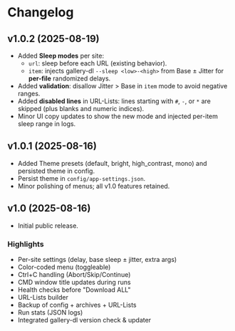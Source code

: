 # Changelog

## v1.0.2 (2025-08-19)
- Added **Sleep modes** per site:
  - `url`: sleep before each URL (existing behavior).
  - `item`: injects gallery-dl `--sleep <low>-<high>` from Base ± Jitter for **per-file** randomized delays.
- Added **validation**: disallow Jitter > Base in `item` mode to avoid negative ranges.
- Added **disabled lines** in URL-Lists: lines starting with `#`, `-`, or `*` are skipped (plus blanks and numeric indices).
- Minor UI copy updates to show the new mode and injected per-item sleep range in logs.

## v1.0.1 (2025-08-16)
- Added Theme presets (default, bright, high_contrast, mono) and persisted theme in config.
- Persist theme in `config/app-settings.json`.
- Minor polishing of menus; all v1.0 features retained.

## v1.0 (2025-08-16)
- Initial public release.

### Highlights
- Per-site settings (delay, base sleep ± jitter, extra args)
- Color-coded menu (toggleable)
- Ctrl+C handling (Abort/Skip/Continue)
- CMD window title updates during runs
- Health checks before "Download ALL"
- URL-Lists builder
- Backup of config + archives + URL-Lists
- Run stats (JSON logs)
- Integrated gallery-dl version check & updater
